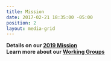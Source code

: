 ```yaml
---
title: Mission
date: 2017-02-21 18:35:00 -05:00
position: 2
layout: media-grid
---
```


**Details on our [2019 Mission](../issues/2019-mission-and-resources.html)**
<BR>
**Learn more about our [Working Groups](../issues/working-groups.html)**